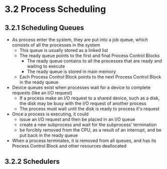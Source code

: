 # 3.2 Process Scheduling

## 3.2.1 Scheduling Queues

* As process enter the system, they are put into a job queue, which consists of all the processes in the system
  * This queue is usually stored as a linked list
  * The ready queue points to the first and final Process Control Blocks
    * The ready queue contains to all the processes that are ready and waiting to execute
    * The ready queue is stored in main memory
  * Each Process Control Block points to the next Process Control Block in the ready queue
* Device queues exist when processes wait for a device to complete requests (like an I/O request)
  * If a process make an I/O request to a shared device, such as a disk, the disk may be busy with the I/O request of another process
  * The process must wait until the disk is ready to process it's request
* Once a process is executing, it could
  * issue an I/O request and then be placed in an I/O queue
  * create a new subprocess and wait for the subprocess' termination
  * be forcibly removed from the CPU, as a result of an interrupt, and be put back in the ready queue
* When a process terminates, it is removed from all queues, and has its Process Control Block and other resources deallocated

## 3.2.2 Schedulers


